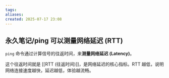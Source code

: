 ```yaml
---
tags: 
aliases: 
created: 2025-07-17 23:08
---
```

## 永久笔记/ping 可以测量网络延迟 (RTT)

`ping` 命令通过计算信号的往返时间，来**测量网络延迟 (Latency)**。

这个往返时间就是 [[RTT (往返时间)]]，是网络延迟的核心指标。RTT 越低，说明网络连接速度越快，延迟越低，体验越流畅。